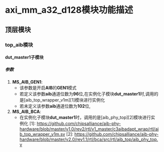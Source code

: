 # axi_mm_a32_d128模块功能描述
## 顶层模块
### top_aib模块
#### dut_master1子模块
##### 参数
1. **MS_AIB_GEN1**:
    - 该参数是开启**AIB**的**GEN1**模式
    - 若定义该参数**aib**通道位数为**96**位,在实例化子模块**dut_master1**时,调用的是[aib_top_wrapper_v1m][1]模块进行实例化
    - 若未定义该参数**aib**通道位数为**102**位,
2. **MS_AIB_BCA**:
    - 在实例化子模块**dut_master1**时，调用的是[aib_phy_top][2]模块进行实例化
[1]: https://github.com/chipsalliance/aib-phy-hardware/blob/master/v1.0/rev2/rtl/v1_master/c3aibadapt_wrap/rtl/aib_top_wrapper_v1m.sv
[2]: https://github.com/chipsalliance/aib-phy-hardware/blob/master/v2.0/rev1.1/rtl/bca/src/rtl/aib_top/aib_phy_top.v